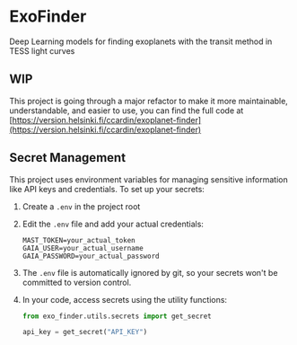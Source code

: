# ExoFinder
Deep Learning models for finding exoplanets with the transit method in TESS light curves

## WIP
This project is going through a major refactor to make it more maintainable, understandable, and easier to use, 
you can find the full code at [https://version.helsinki.fi/ccardin/exoplanet-finder](https://version.helsinki.fi/ccardin/exoplanet-finder)


## Secret Management

This project uses environment variables for managing sensitive information like API keys and credentials. To set up your secrets:

1. Create a `.env` in the project root
2. Edit the `.env` file and add your actual credentials:
   ```
   MAST_TOKEN=your_actual_token
   GAIA_USER=your_actual_username
   GAIA_PASSWORD=your_actual_password
   ```

3. The `.env` file is automatically ignored by git, so your secrets won't be committed to version control.

4. In your code, access secrets using the utility functions:
   ```python
   from exo_finder.utils.secrets import get_secret
   
   api_key = get_secret("API_KEY")
   ```
